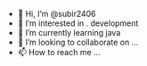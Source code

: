 - 👋 Hi, I’m @subir2406
- 👀 I’m interested in . development
- 🌱 I’m currently learning java 
- 💞️ I’m looking to collaborate on ...
- 📫 How to reach me ...

<!---
subir2406/subir2406 is a ✨ special ✨ repository because its `README.md` (this file) appears on your GitHub profile.
You can click the Preview link to take a look at your changes.
--->
